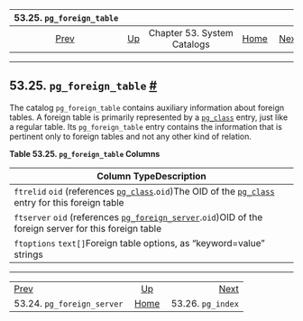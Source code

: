 <!--?xml version="1.0" encoding="UTF-8" standalone="no"?-->

|                      53.25. `pg_foreign_table`                     |                                                   |                             |                                                       |                                                  |
| :----------------------------------------------------------------: | :------------------------------------------------ | :-------------------------: | ----------------------------------------------------: | -----------------------------------------------: |
| [Prev](catalog-pg-foreign-server.html "53.24. pg_foreign_server")  | [Up](catalogs.html "Chapter 53. System Catalogs") | Chapter 53. System Catalogs | [Home](index.html "PostgreSQL 17devel Documentation") |  [Next](catalog-pg-index.html "53.26. pg_index") |

***

## 53.25. `pg_foreign_table` [#](#CATALOG-PG-FOREIGN-TABLE)

The catalog `pg_foreign_table` contains auxiliary information about foreign tables. A foreign table is primarily represented by a [`pg_class`](catalog-pg-class.html "53.11. pg_class") entry, just like a regular table. Its `pg_foreign_table` entry contains the information that is pertinent only to foreign tables and not any other kind of relation.

**Table 53.25. `pg_foreign_table` Columns**

| Column TypeDescription                                                                                                                                                                    |
| ----------------------------------------------------------------------------------------------------------------------------------------------------------------------------------------- |
| `ftrelid` `oid` (references [`pg_class`](catalog-pg-class.html "53.11. pg_class").`oid`)The OID of the [`pg_class`](catalog-pg-class.html "53.11. pg_class") entry for this foreign table |
| `ftserver` `oid` (references [`pg_foreign_server`](catalog-pg-foreign-server.html "53.24. pg_foreign_server").`oid`)OID of the foreign server for this foreign table                      |
| `ftoptions` `text[]`Foreign table options, as “keyword=value” strings                                                                                                                     |

***

|                                                                    |                                                       |                                                  |
| :----------------------------------------------------------------- | :---------------------------------------------------: | -----------------------------------------------: |
| [Prev](catalog-pg-foreign-server.html "53.24. pg_foreign_server")  |   [Up](catalogs.html "Chapter 53. System Catalogs")   |  [Next](catalog-pg-index.html "53.26. pg_index") |
| 53.24. `pg_foreign_server`                                         | [Home](index.html "PostgreSQL 17devel Documentation") |                                53.26. `pg_index` |
